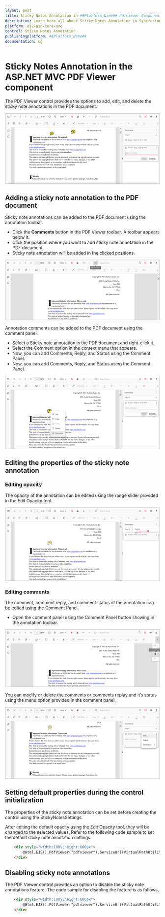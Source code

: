 ```yaml
---
layout: post
title: Sticky Notes Annotation in ##Platform_Name## Pdfviewer Component
description: Learn here all about Sticky Notes Annotation in Syncfusion ##Platform_Name## Pdfviewer component and more.
platform: ej2-asp-core-mvc
control: Sticky Notes Annotation
publishingplatform: ##Platform_Name##
documentation: ug
---
```



# Sticky Notes Annotation in the ASP.NET MVC PDF Viewer component

The PDF Viewer control provides the options to add, edit, and delete the sticky note annotations in the PDF document.

![StickyNotesAnnotation](../../images/stickynotes_annotation.png)

## Adding a sticky note annotation to the PDF document

Sticky note annotations can be added to the PDF document using the annotation toolbar.

* Click the **Comments** button in the PDF Viewer toolbar. A toolbar appears below it.
* Click the position where you want to add sticky note annotation in the PDF document.
* Sticky note annotation will be added in the clicked positions.

![StickyNotesTool](../../images/stickynotes_tool.png)

Annotation comments can be added to the PDF document using the comment panel.

* Select a Sticky note annotation in the PDF document and right-click it.
* Select the Comment option in the context menu that appears.
* Now, you can add Comments, Reply, and Status using the Comment Panel.
* Now, you can add Comments, Reply, and Status using the Comment Panel.

![StickyNotesComment](../../images/stickynotes_comment.png)

## Editing the properties of the sticky note annotation

### Editing opacity

The opacity of the annotation can be edited using the range slider provided in the Edit Opacity tool.

![StickyNotesOpacity](../../images/sticky_opacity.png)

### Editing comments

The comment, comment reply, and comment status of the annotation can be edited using the Comment Panel.

* Open the comment panel using the Comment Panel button showing in the annotation toolbar.

![StickyNotesComment](../../images/commentPanel.png)

You can modify or delete the comments or comments replay and it’s status using the menu option provided in the comment panel.

![StickyNotesEdit](../../images/sticky_editbtn.png)

## Setting default properties during the control initialization

The properties of the sticky note annotation can be set before creating the control using the StickyNotesSettings.

After editing the default opacity using the Edit Opacity tool, they will be changed to the selected values. Refer to the following code sample to set the default sticky note annotation settings.

```html
    <div style="width:100%;height:600px">
        @Html.EJS().PdfViewer("pdfviewer").ServiceUrl(VirtualPathUtility.ToAbsolute("~/PdfViewer/")).DocumentPath("PDF_Succinctly.pdf").StickyNotesSettings(new Syncfusion.EJ2.PdfViewer.PdfViewerStickyNotesSettings { Author = "Syncfusion" }).Render()
    </div>
```

## Disabling sticky note annotations

The PDF Viewer control provides an option to disable the sticky note annotations feature. The code sample for disabling the feature is as follows.

```html
    <div style="width:100%;height:600px">
        @Html.EJS().PdfViewer("pdfviewer").ServiceUrl(VirtualPathUtility.ToAbsolute("~/PdfViewer/")).EnableStickyNotesAnnotation(false).DocumentPath("PDF_Succinctly.pdf").Render()
    </div>
```